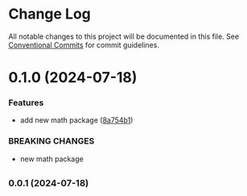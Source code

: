 # Change Log

All notable changes to this project will be documented in this file.
See [Conventional Commits](https://conventionalcommits.org) for commit guidelines.

# 0.1.0 (2024-07-18)


### Features

* add new math package ([8a754b1](https://github.com/mateeyow/monorepo-poc/commit/8a754b1e7809b89651cadb545d08c7c9838c1660))


### BREAKING CHANGES

* new math package





## <small>0.0.1 (2024-07-18)</small>
